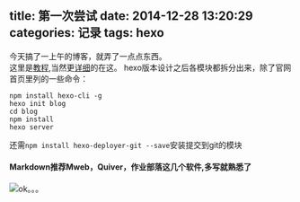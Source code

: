title: 第一次尝试
date: 2014-12-28 13:20:29
categories: 记录 
tags: hexo
---
今天搞了一上午的博客，就弄了一点点东西。  
这里是[教程](http://zipperary.com/),当然更[详细](http://ijiaober.github.io/categories/hexo/)的在这。
hexo版本设计之后各模块都拆分出来，除了官网首页里列的一些命令：
```
npm install hexo-cli -g
hexo init blog
cd blog
npm install
hexo server
```
还需`npm install hexo-deployer-git --save`安装提交到git的模块

#### Markdown推荐Mweb，Quiver，作业部落这几个软件,多写就熟悉了  
![ok。。。](http://ww2.sinaimg.cn/large/5e8cb366jw1e85r40u55hj20b40b4q2x.jpg)